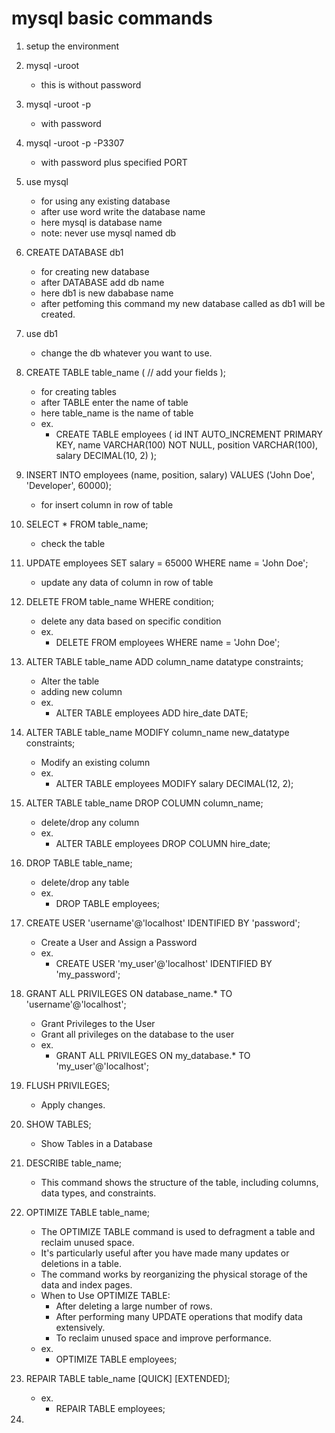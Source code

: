 # mysql basic commands 

1. setup the environment 

2. mysql -uroot 
    - this is without password

3. mysql -uroot -p
    - with password

4. mysql -uroot -p -P3307
    - with password plus specified PORT

5. use mysql    
    - for using any existing database
    - after use word write the database name 
    - here mysql is database name
    - note: never use mysql named db

6. CREATE DATABASE db1
    - for creating new database
    - after DATABASE add db name 
    - here db1 is new dababase name
    - after petfoming this command my new database called as db1 will be created.

7. use db1
    - change the db whatever you want to use.

8. CREATE TABLE table_name ( // add your fields );
    - for creating tables
    - after TABLE enter the name of table 
    - here table_name is the name of table
    - ex.   
        - CREATE TABLE employees (
            id INT AUTO_INCREMENT PRIMARY KEY,
            name VARCHAR(100) NOT NULL,
            position VARCHAR(100),
            salary DECIMAL(10, 2)
        );
        
9. INSERT INTO employees (name, position, salary)
    VALUES ('John Doe', 'Developer', 60000);
    - for insert column in row of table

10. SELECT * FROM table_name;
    - check the table

11. UPDATE employees
    SET salary = 65000
    WHERE name = 'John Doe';
     - update any data of column in row of table

12. DELETE FROM table_name
    WHERE condition;
     - delete any data based on specific condition
     - ex.
        - DELETE FROM employees
            WHERE name = 'John Doe';


13. ALTER TABLE table_name
    ADD column_name datatype constraints;
    - Alter the table
    - adding new column
    - ex.
        - ALTER TABLE employees
        ADD hire_date DATE;

14. ALTER TABLE table_name
    MODIFY column_name new_datatype constraints;
    - Modify an existing column
    - ex.
        - ALTER TABLE employees
            MODIFY salary DECIMAL(12, 2);

15. ALTER TABLE table_name
    DROP COLUMN column_name;
    - delete/drop any column
    - ex.
        - ALTER TABLE employees
            DROP COLUMN hire_date;

16. DROP TABLE table_name;
    - delete/drop any table
    - ex.
        - DROP TABLE employees;

17. CREATE USER 'username'@'localhost' IDENTIFIED BY 'password';
    - Create a User and Assign a Password
    - ex.   
        - CREATE USER 'my_user'@'localhost' IDENTIFIED BY 'my_password';

18. GRANT ALL PRIVILEGES ON database_name.* TO 'username'@'localhost';
    - Grant Privileges to the User
    - Grant all privileges on the database to the user
    - ex.
        - GRANT ALL PRIVILEGES ON my_database.* TO 'my_user'@'localhost';

19. FLUSH PRIVILEGES;
    - Apply changes.

20. SHOW TABLES;
    - Show Tables in a Database

21. DESCRIBE table_name;
    - This command shows the structure of the table, including columns, data types, and constraints.

22. OPTIMIZE TABLE table_name;
    - The OPTIMIZE TABLE command is used to defragment a table and reclaim unused space. 
    - It's particularly useful after you have made many updates or deletions in a table. 
    - The command works by reorganizing the physical storage of the data and index pages.
    - When to Use OPTIMIZE TABLE:
        - After deleting a large number of rows.
        - After performing many UPDATE operations that modify data extensively.
        - To reclaim unused space and improve performance.
    - ex.
        - OPTIMIZE TABLE employees;

23. REPAIR TABLE table_name [QUICK] [EXTENDED];
    - ex.
        - REPAIR TABLE employees;

24. 


